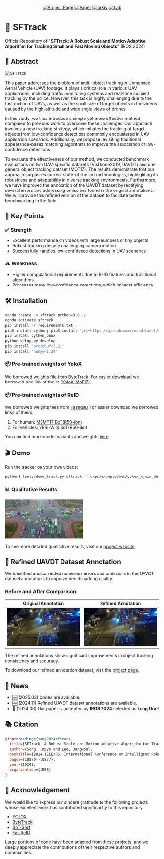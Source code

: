 <div align="center">

[<img src="https://img.shields.io/badge/🌐_Project_Page-VIEW360-red?style=for-the-badge" alt="Project Page" height="35">](https://songinpyo.github.io/SFTrack-Project/)
[<img src="https://img.shields.io/badge/📄_Paper-IROS_2024-blue?style=for-the-badge" alt="Paper" height="35">](https://ieeexplore.ieee.org/abstract/document/10802537)
[<img src="https://img.shields.io/badge/📝_arXiv-2410.20079-red?style=for-the-badge" alt="arXiv" height="35">](https://arxiv.org/abs/2410.20079)
[<img src="https://img.shields.io/badge/🔬_Lab-i2slab-darkgreen?style=for-the-badge" alt="Lab" height="35">](https://i2slab.skku.edu/)

</div>


# 🚀 SFTrack

Official Repository of "**SFTrack: A Robust Scale and Motion Adaptive Algorithm for Tracking Small and Fast Moving Objects**" (IROS 2024)

## 📝 Abstract

![SFTrack](Figures/Front_Image.png)

This paper addresses the problem of multi-object tracking in Unmanned Aerial Vehicle (UAV) footage.
It plays a critical role in various UAV applications, including traffic monitoring systems and real-time suspect tracking by the police.
However, this task is highly challenging due to the fast motion of UAVs, as well as the small size of target objects in the videos caused by the high-altitude and wide angle views of drones.

In this study, we thus introduce a simple yet more effective method compared to previous work to overcome these challenges. Our approach involves a new tracking strategy, which initiates the tracking of target objects from low-confidence detections commonly encountered in UAV application scenarios. Additionally, we propose revisiting traditional appearance-based matching algorithms to improve the association of low-confidence detections.

To evaluate the effectiveness of our method, we conducted benchmark evaluations on two UAV-specific datasets (VisDrone2019, UAVDT) and one general object tracking dataset (MOT17). The results demonstrate that our approach surpasses current state-of-the-art methodologies, highlighting its robustness and adaptability in diverse tracking environments. Furthermore, we have improved the annotation of the UAVDT dataset by rectifying several errors and addressing omissions found in the original annotations. We will provide this refined version of the dataset to facilitate better benchmarking in the field.


## 🔑 Key Points

### ✅ Strength
- Excellent performance on videos with large numbers of tiny objects
- Robust tracking despite challenging camera motion
- Successfully handles low-confidence detections in UAV scenarios

### ⚠️ Weakness
- Higher computational requirements due to ReID features and traditional algorithms
- Processes many low-confidence detections, which impacts efficiency


## 🛠️ Installation

```bash
conda create -n sftrack python=3.8 -y
conda activate sftrack
pip install -r requirements.txt
pip3 install cython; pip3 install 'git+https://github.com/cocodataset/cocoapi.git#subdirectory=PythonAPI'
pip install cython_bbox
python setup.py develop
pip install "protobuf<3.21"
pip install "numpy<1.24"
```

### 📦 Pre-trained weights of YoloX
We borrowed weights file from [ByteTrack](https://github.com/ifzhang/ByteTrack).
For easier download we borrowed one link of theirs ([YoloX-MoT17](https://drive.google.com/file/d/1P4mY0Yyd3PPTybgZkjMYhFri88nTmJX5/view?usp=sharing)).


### 📦 Pre-trained weights of ReID
We borrowed weights files from [FastReID](https://github.com/JDAI-CV/fast-reid)
For easier download we borrowed links of theirs:
1. For human: [MSMT17 BoT(R50-ibn)](https://github.com/JDAI-CV/fast-reid/releases/download/v0.1.1/msmt_bot_R50-ibn.pth)
2. For vehicles: [VERI-Wild BoT(R50-ibn)](https://github.com/JDAI-CV/fast-reid/releases/download/v0.1.1/veriwild_bot_R50-ibn.pth)

You can find more model variants and weights [here](https://github.com/JDAI-CV/fast-reid/blob/master/MODEL_ZOO.md)


## 🎬 Demo

Run the tracker on your own videos:

```bash
python3 tools/demo_track.py sftrack -f exps/example/mot/yolox_x_mix_det.py -c pretrained/bytetrack_x_mot17.pth.tar --path ./demo/video.mp4 --fp16 --fuse --save_result
```

### 📊 Qualitative Results
![SFTrack Demo](Figures/SFTrack_Demo.gif)

To see more detailed qualitative results, visit our [project website](https://songinpyo.github.io/SFTrack-Project/).


## 🔄 Refined UAVDT Dataset Annotation
We identified and corrected numerous errors and omissions in the UAVDT dataset annotations to improve benchmarking quality.

### Before and After Comparison:

| Original Annotation | Refined Annotation |
|:-------------------:|:------------------:|
| ![Original Annotation](Figures/Original_GT_M1101.gif) | ![Refined Annotation](Figures/Refined_GT_M1101.gif) |

The refined annotations show significant improvements in object tracking consistency and accuracy.

To download our refined annotation dataset, visit the [project page](https://songinpyo.github.io/SFTrack-Project/).


## 📢 News
- 🆕 (2025.03) Codes are available.
- 🆕 (2024.11) Refined UAVDT dataset annotations are available.
- 🎉 (2024.06) Our paper is accepted by **IROS 2024** selected as **Long Oral**!


## 📚 Citation
```bibtex
@inproceedings{song2024sftrack,
  title={SFTrack: A Robust Scale and Motion Adaptive Algorithm for Tracking Small and Fast Moving Objects},
  author={Song, Inpyo and Lee, Jangwon},
  booktitle={2024 IEEE/RSJ International Conference on Intelligent Robots and Systems (IROS)},
  pages={10870--10877},
  year={2024},
  organization={IEEE}
}
```

## 🙏 Acknowledgement
We would like to express our sincere gratitude to the following projects whose excellent work has contributed significantly to this repository:

- [YOLOX](https://github.com/Megvii-BaseDetection/YOLOX)
- [ByteTrack](https://github.com/ifzhang/ByteTrack)
- [BoT-Sort](https://github.com/NirAharon/BoT-SORT)
- [FastReID](https://github.com/JDAI-CV/fast-reid)

Large portions of code have been adapted from these projects, and we deeply appreciate the contributions of their respective authors and communities.